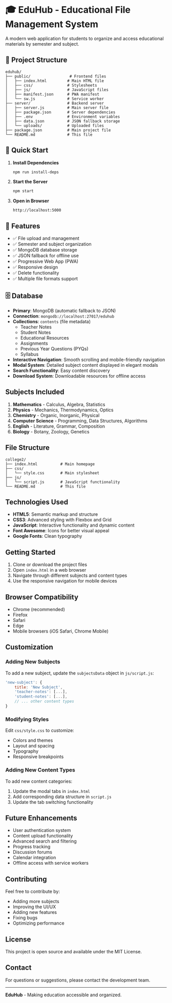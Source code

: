 # 🎓 EduHub - Educational File Management System

A modern web application for students to organize and access educational materials by semester and subject.

## 📁 Project Structure

```
eduhub/
├── public/                 # Frontend files
│   ├── index.html         # Main HTML file
│   ├── css/               # Stylesheets
│   ├── js/                # JavaScript files
│   ├── manifest.json      # PWA manifest
│   └── sw.js              # Service worker
├── server/                # Backend server
│   ├── server.js          # Main server file
│   ├── package.json       # Server dependencies
│   ├── .env               # Environment variables
│   ├── data.json          # JSON fallback storage
│   └── uploads/           # Uploaded files
├── package.json           # Main project file
└── README.md              # This file
```

## 🚀 Quick Start

1. **Install Dependencies**
   ```bash
   npm run install-deps
   ```

2. **Start the Server**
   ```bash
   npm start
   ```

3. **Open in Browser**
   ```
   http://localhost:5000
   ```

## 🔧 Features

- ✅ File upload and management
- ✅ Semester and subject organization
- ✅ MongoDB database storage
- ✅ JSON fallback for offline use
- ✅ Progressive Web App (PWA)
- ✅ Responsive design
- ✅ Delete functionality
- ✅ Multiple file formats support

## 🗄️ Database

- **Primary**: MongoDB (automatic fallback to JSON)
- **Connection**: `mongodb://localhost:27017/eduhub`
- **Collections**: `contents` (file metadata) 
  - Teacher Notes
  - Student Notes
  - Educational Resources
  - Assignments
  - Previous Year Questions (PYQs)
  - Syllabus
- **Interactive Navigation**: Smooth scrolling and mobile-friendly navigation
- **Modal System**: Detailed subject content displayed in elegant modals
- **Search Functionality**: Easy content discovery
- **Download System**: Downloadable resources for offline access

## Subjects Included

1. **Mathematics** - Calculus, Algebra, Statistics
2. **Physics** - Mechanics, Thermodynamics, Optics
3. **Chemistry** - Organic, Inorganic, Physical
4. **Computer Science** - Programming, Data Structures, Algorithms
5. **English** - Literature, Grammar, Composition
6. **Biology** - Botany, Zoology, Genetics

## File Structure

```
college2/
├── index.html          # Main homepage
├── css/
│   └── style.css       # Main stylesheet
├── js/
│   └── script.js       # JavaScript functionality
└── README.md           # This file
```

## Technologies Used

- **HTML5**: Semantic markup and structure
- **CSS3**: Advanced styling with Flexbox and Grid
- **JavaScript**: Interactive functionality and dynamic content
- **Font Awesome**: Icons for better visual appeal
- **Google Fonts**: Clean typography

## Getting Started

1. Clone or download the project files
2. Open `index.html` in a web browser
3. Navigate through different subjects and content types
4. Use the responsive navigation for mobile devices

## Browser Compatibility

- Chrome (recommended)
- Firefox
- Safari
- Edge
- Mobile browsers (iOS Safari, Chrome Mobile)

## Customization

### Adding New Subjects

To add a new subject, update the `subjectsData` object in `js/script.js`:

```javascript
'new-subject': {
    title: 'New Subject',
    'teacher-notes': [...],
    'student-notes': [...],
    // ... other content types
}
```

### Modifying Styles

Edit `css/style.css` to customize:
- Colors and themes
- Layout and spacing
- Typography
- Responsive breakpoints

### Adding New Content Types

To add new content categories:
1. Update the modal tabs in `index.html`
2. Add corresponding data structure in `script.js`
3. Update the tab switching functionality

## Future Enhancements

- User authentication system
- Content upload functionality
- Advanced search and filtering
- Progress tracking
- Discussion forums
- Calendar integration
- Offline access with service workers

## Contributing

Feel free to contribute by:
- Adding more subjects
- Improving the UI/UX
- Adding new features
- Fixing bugs
- Optimizing performance

## License

This project is open source and available under the MIT License.

## Contact

For questions or suggestions, please contact the development team.

---

**EduHub** - Making education accessible and organized.
